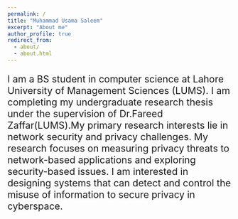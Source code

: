 ```yaml
---
permalink: /
title: "Muhammad Usama Saleem"
excerpt: "About me"
author_profile: true
redirect_from: 
  - about/
  - about.html
---
```


<p style="font-size:16pt">
   I am a BS student in computer science at Lahore University of Management Sciences (LUMS). I am completing my undergraduate research thesis under the supervision of Dr.Fareed Zaffar(LUMS).My primary research interests lie in network security and privacy challenges. My research focuses on measuring privacy threats to network-based applications and exploring security-based issues. I am interested in designing systems that can detect and control the misuse of information to secure privacy in cyberspace. 
</p>